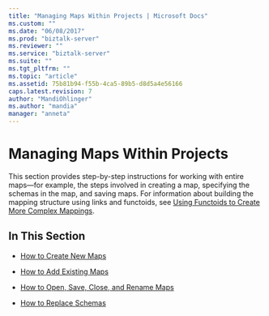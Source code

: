 ```yaml
---
title: "Managing Maps Within Projects | Microsoft Docs"
ms.custom: ""
ms.date: "06/08/2017"
ms.prod: "biztalk-server"
ms.reviewer: ""
ms.service: "biztalk-server"
ms.suite: ""
ms.tgt_pltfrm: ""
ms.topic: "article"
ms.assetid: 75b81b94-f55b-4ca5-89b5-d8d5a4e56166
caps.latest.revision: 7
author: "MandiOhlinger"
ms.author: "mandia"
manager: "anneta"
---
```

# Managing Maps Within Projects
This section provides step-by-step instructions for working with entire maps—for example, the steps involved in creating a map, specifying the schemas in the map, and saving maps. For information about building the mapping structure using links and functoids, see [Using Functoids to Create More Complex Mappings](../core/using-functoids-to-create-more-complex-mappings.md).  
  
## In This Section  
  
-   [How to Create New Maps](../core/how-to-create-new-maps.md)  
  
-   [How to Add Existing Maps](../core/how-to-add-existing-maps.md)  
  
-   [How to Open, Save, Close, and Rename Maps](../core/how-to-open-save-close-and-rename-maps.md)  
  
-   [How to Replace Schemas](../core/how-to-replace-schemas.md)